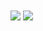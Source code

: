 <div id="stats">
  <img align="center" src="https://github-readme-stats.vercel.app/api?username=AlisonFDLHC&theme=synthwave">
  <img align="center" src="https://github-readme-stats.vercel.app/api/top-langs/?username=AlisonFDLHC&layout=compact&theme=synthwave">
</div>
